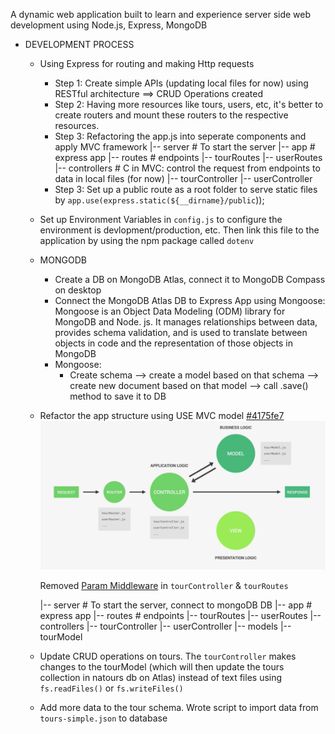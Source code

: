 A dynamic web application built to learn and experience server side web development using Node.js, Express, MongoDB

- DEVELOPMENT PROCESS
    - Using Express for routing and making Http requests
        - Step 1: Create simple APIs (updating local files for now) using RESTful architecture ==> CRUD Operations created
        - Step 2: Having more resources like tours, users, etc, it's better to create routers and mount these routers to the respective resources.
        - Step 3: Refactoring the app.js into seperate components and apply MVC framework
        |-- server                  # To start the server
        |-- app                     # express app
        |-- routes                  # endpoints
            |-- tourRoutes
            |-- userRoutes
        |-- controllers             # C in MVC: control the request from endpoints to data in local files (for now)
            |-- tourController
            |-- userController
        - Step 3: Set up a public route as a root folder to serve static files by `app.use(express.static(${__dirname}/public`));

    - Set up Environment Variables in `config.js` to configure the environment is devlopment/production, etc. Then link this file to the application by using the npm package called `dotenv`

    - MONGODB
        - Create a DB on MongoDB Atlas, connect it to MongoDB Compass on desktop
        - Connect the MongoDB Atlas DB to Express App using Mongoose:
            Mongoose is an Object Data Modeling (ODM) library for MongoDB and Node. js. It manages relationships between data, provides schema validation, and is used to translate between objects in code and the representation of those objects in MongoDB
        - Mongoose:
            - Create schema --> create a model based on that schema --> create new document based on that model --> call .save() method to save it to DB
    
    - Refactor the app structure using USE MVC model <a href="https://github.com/ngannguyen117/Natour-Node.js/commit/4175fe7063f0334a0f5ef57fa21793a479cbd482">#4175fe7</a>
        <img src="dev-process/dev-images/mvc_without_v.png" width="650">

        Removed <a href="https://github.com/ngannguyen117/Natour-Node.js/commit/5516fa79474cf1df628bdfeb5cfc8c9ea021aad8">Param Middleware</a> in `tourController` & `tourRoutes`

        |-- server                  # To start the server, connect to mongoDB DB
        |-- app                     # express app
        |-- routes                  # endpoints
            |-- tourRoutes
            |-- userRoutes
        |-- controllers
            |-- tourController
            |-- userController
        |-- models
            |-- tourModel

    - Update CRUD operations on tours. The `tourController` makes changes to the tourModel (which will then update the tours collection in natours db on Atlas) instead of text files using `fs.readFiles()` or `fs.writeFiles()`
    - Add more data to the tour schema. Wrote script to import data from `tours-simple.json` to database
    
